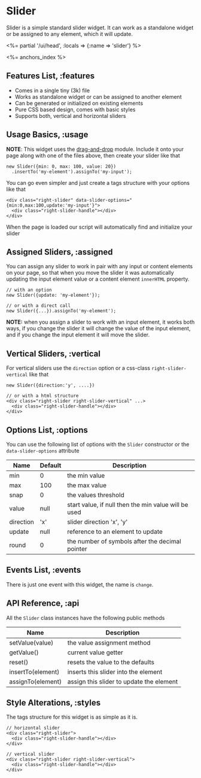 # Slider

Slider is a simple standard slider widget. It can work as a standalone widget or be assigned
to any element, which it will update.

<%= partial '/ui/head', :locals => {:name => 'slider'} %>

<%= anchors_index %>

## Features List, :features

* Comes in a single tiny (3k) file
* Works as standalone widget or can be assigned to another element
* Can be generated or initialized on existing elements
* Pure CSS based design, comes with basic styles
* Supports both, vertical and horizontal sliders

## Usage Basics, :usage

__NOTE__: This widget uses the [drag-and-drop](/plugins/drag-and-drop) module. Include it onto your page along
with one of the files above, then create your slider like that

    new Slider({min: 0, max: 100, value: 20})
      .insertTo('my-element').assignTo('my-input');

You can go even simpler and just create a tags structure with your options like that

    <div class="right-slider" data-slider-options="{min:0,max:100,update:'my-input'}">
      <div class="right-slider-handle"></div>
    </div>

When the page is loaded our script will automatically find and initialize your slider

## Assigned Sliders, :assigned

You can assign any slider to work in pair with any input or content elements on your page,
so that when you move the slider it was automatically updating the input element value or a
content element `innerHTML` property.

    // with an option
    new Slider({update: 'my-element'});

    // or with a direct call
    new Slider({...}).assignTo('my-element');

__NOTE:__ when you assign a slider to work with an input element, it works both ways, if you
change the slider it will change the value of the input element, and if you change the input
element it will move the slider.

## Vertical Sliders, :vertical

For vertical sliders use the `direction` option or a css-class `right-slider-vertical` like that

    new Slider({direction:'y', ....})

    // or with a html structure
    <div class="right-slider right-slider-vertical" ...>
      <div class="right-slider-handle"></div>
    </div>


## Options List, :options

You can use the following list of options with the `Slider` constructor or the `data-slider-options` attribute

Name      | Default | Description
----------|---------|----------------------------------------------------------------
min       | 0       | the min value
max       | 100     | the max value
snap      | 0       | the values threshold
value     | null    | start value, if null then the min value will be used
direction | 'x'     | slider direction 'x', 'y'
update    | null    | reference to an element to update
round     | 0       | the number of symbols after the decimal pointer


## Events List, :events

There is just one event with this widget, the name is `change`.


## API Reference, :api

All the `Slider` class instances have the following public methods

Name              | Description
------------------|----------------------------------------------------------------
setValue(value)   | the value assignment method
getValue()        | current value getter
reset()           | resets the value to the defaults
insertTo(element) | inserts this slider into the element
assignTo(element) | assign this slider to update the element


## Style Alterations, :styles

The tags structure for this widget is as simple as it is.

    // horizontal slider
    <div class="right-slider">
      <div class="right-slider-handle"></div>
    </div>

    // vertical slider
    <div class="right-slider right-slider-vertical">
      <div class="right-slider-handle"></div>
    </div>
